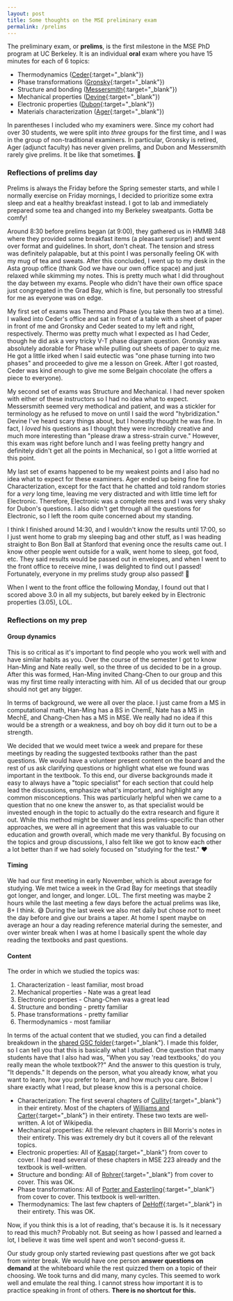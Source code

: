 ```yaml
---
layout: post
title: Some thoughts on the MSE preliminary exam
permalink: /prelims
---
```


The preliminary exam, or **prelims**, is the first milestone in the MSE PhD program at UC Berkeley. 
It is an individual **oral** exam where you have 15 minutes for each of 6 topics:   

* Thermodynamics ([Ceder](https://mse.berkeley.edu/people_new/ceder/){:target="_blank"})
* Phase transformations ([Gronsky](https://mse.berkeley.edu/people_new/gronsky/){:target="_blank"})
* Structure and bonding ([Messersmith](https://mse.berkeley.edu/people_new/messersmith/){:target="_blank"})
* Mechanical properties ([Devine](https://mse.berkeley.edu/people_new/devine/){:target="_blank"})
* Electronic properties ([Dubon](https://mse.berkeley.edu/people_new/oscar-dubon/){:target="_blank"})
* Materials characterization ([Ager](https://mse.berkeley.edu/people_new/ager/){:target="_blank"})

In parentheses I included who my examiners were. Since my cohort had over 30 students, we were split into *three* groups for the first time, and I was in the group of non-traditional examiners.
In particular, Gronsky is retired, Ager (adjunct faculty) has never given prelims, and Dubon and Messersmith rarely give prelims.
It be like that sometimes. 🤷

### Reflections of prelims day

Prelims is always the Friday before the Spring semester starts, and while I normally exercise on Friday mornings, I decided to prioritize some extra sleep and eat a healthy breakfast instead.
I got to lab and immediately prepared some tea and changed into my Berkeley sweatpants. Gotta be comfy!

Around 8:30 before prelims began (at 9:00), they gathered us in HMMB 348 where they provided some breakfast items (a pleasant surprise!) and went over format and guidelines. 
In short, don't cheat. 
The tension and stress was definitely palapable, but at this point I was personally feeling OK with my mug of tea and sweats.
After this concluded, I went up to my desk in the Asta group office (thank God we have our own office space) and just relaxed while skimming my notes.
This is pretty much what I did throughout the day between my exams. 
People who didn't have their own office space just congregated in the Grad Bay, which is fine, but personally too stressful for me as everyone was on edge.

My first set of exams was Thermo and Phase (you take them two at a time). 
I walked into Ceder's office and sat in front of a table with a sheet of paper in front of me and Gronsky and Ceder seated to my left and right, respectively.
Thermo was pretty much what I expected as I had Ceder, though he did ask a very tricky V-T phase diagram question. 
Gronsky was absolutely adorable for Phase while pulling out sheets of paper to quiz me.
He got a little irked when I said eutectic was "one phase turning into two phases" and proceeded to give me a lesson on Greek.
After I got roasted, Ceder was kind enough to give me some Belgain chocolate (he offers a piece to everyone).

My second set of exams was Structure and Mechanical.
I had never spoken with either of these instructors so I had no idea what to expect.
Messersmith seemed very methodical and patient, and was a stickler for terminology as he refused to move on until I said the word "hybridization."
Devine I've heard scary things about, but I honestly thought he was fine. In fact, I *loved* his questions as I thought they were incredibly creative and much more interesting than "please draw a stress-strain curve."
However, this exam was right before lunch and I was feeling pretty hangry and definitely didn't get all the points in Mechanical, so I got a little worried at this point.

My last set of exams happened to be my weakest points and I also had no idea what to expect for these examiners.
Ager ended up being fine for Characterization, except for the fact that he chatted and told random stories for a *very* long time, leaving me very distracted and with little time left for Electronic.
Therefore, Electronic was a complete mess and I was very shaky for Dubon's questions.
I also didn't get through all the questions for Electronic, so I left the room quite concerned about my standing.

I think I finished around 14:30, and I wouldn't know the results until 17:00, so I just went home to grab my sleeping bag and other stuff, as I was heading straight to Bon Bon Ball at Stanford that evening once the results came out.
I know other people went outside for a walk, went home to sleep, got food, etc.
They said results would be passed out in envelopes, and when I went to the front office to receive mine, I was delighted to find out I passed!
Fortunately, everyone in my prelims study group also passed! 🎉

When I went to the front office the following Monday, I found out that I scored above 3.0 in all my subjects, but barely eeked by in Electronic properties (3.05), LOL.


### Reflections on my prep

#### Group dynamics

This is so critical as it's important to find people who you work well with and have similar habits as you.
Over the course of the semester I got to know Han-Ming and Nate really well, so the three of us decided to be in a group.
After this was formed, Han-Ming invited Chang-Chen to our group and this was my first time really interacting with him.
All of us decided that our group should not get any bigger.

In terms of background, we were all over the place. I just came from a MS in computational math, Han-Ming has a BS in ChemE, Nate has a MS in MechE, and Chang-Chen has a MS in MSE. 
We really had no idea if this would be a strength or a weakness, and boy oh boy did it turn out to be a strength.

We decided that we would meet twice a week and prepare for these meetings by reading the suggested textbooks rather than the past questions. 
We would have a volunteer present content on the board and the rest of us ask clarifying questions or highlight what else we found was important in the textbook.
To this end, our diverse backgrounds made it easy to always have a "topic specialist" for each section that could help lead the discussions, emphasize what's important, and highlight any common misconceptions.
This was particularly helpful when we came to a question that no one knew the answer to, as that specialist would be invested enough in the topic to actually do the extra research and figure it out.
While this method might be slower and less prelims-specific than other approaches, we were all in agreement that this was valuable to our education and growth overall, which made me very thankful. 
By focusing on the topics and group discussions, I also felt like we got to know each other a lot better than if we had solely focused on "studying for the test." ❤️


#### Timing
We had our first meeting in early November, which is about average for studying. We met twice a week in the Grad Bay for meetings that steadily got longer, and longer, and longer. LOL. 
The first meeting was maybe 2 hours while the last meeting a few days before the actual prelims was like, 8+ I think. 😅
During the last week we also met daily but chose *not* to meet the day before and give our brains a taper.
At home I spent maybe on average an hour a day reading reference material during the semester, and over winter break when I was at home I basically spent the whole day reading the textbooks and past questions.


#### Content
The order in which we studied the topics was:

1. Characterization - least familiar, most broad
1. Mechanical properties - Nate was a great lead
1. Electronic properties - Chang-Chen was a great lead
1. Structure and bonding - pretty familiar
1. Phase transformations - pretty familiar
1. Thermodynamics - most familiar

In terms of the actual content that we studied, you can find a detailed breakdown in the [shared GSC folder](https://drive.google.com/drive/folders/1IpYgjRKMYpQVmu84i3yQ_TgTvwVKhiR6?usp=sharing){:target="_blank"}.
I made this folder, so I can tell you that this is basically what I studied. 
One question that many students have that I also had was, "When you say 'read textbooks,' do you really mean the whole textbook??"
And the answer to this question is truly, "It depends." It depends on the person, what you already know, what you want to learn, how you prefer to learn, and how much you care.
Below I share exactly what I read, but please know this is a personal choice.

* Characterization: The first several chapters of [Cullity](https://www.pearson.com/us/higher-education/program/Cullity-Elements-of-X-Ray-Diffraction-3rd-Edition/PGM113710.html){:target="_blank"} in their entirety. Most of the chapters of [Williams and Carter](https://link.springer.com/book/10.1007/978-0-387-76501-3){:target="_blank"} in their entirety. These two texts are well-written. A lot of Wikipedia.
* Mechanical properties: All the relevant chapters in Bill Morris's notes in their entirety. This was extremely dry but it covers all of the relevant topics.
* Electronic properties: All of [Kasap](https://www.mheducation.com/highered/product/principles-electronic-materials-devices-kasap/M9780078028182.html){:target="_blank"} from cover to cover. I had read several of these chapters in MSE 223 already and the textbook is well-written.
* Structure and bonding: All of [Rohrer](https://www.cambridge.org/core/books/structure-and-bonding-in-crystalline-materials/F888E3A0747D6A8245139D2A5239EC2F){:target="_blank"} from cover to cover. This was OK.
* Phase transformations: All of [Porter and Easterling](https://www.routledge.com/Phase-Transformations-in-Metals-and-Alloys-Revised-Reprint/Porter-Easterling-Sherif/p/book/9781420062106){:target="_blank"} from cover to cover. This textbook is well-written.
* Thermodynamics: The last few chapters of [DeHoff](https://www.routledge.com/Thermodynamics-in-Materials-Science-Second-Edition/DeHoff/p/book/9780849340659){:target="_blank"} in their entirety. This was OK.

Now, if you think this is a lot of reading, that's because it is. 
Is it necessary to read this much? Probably not. 
But seeing as how I passed and learned a lot, I believe it was time well spent and won't second-guess it.

Our study group only started reviewing past questions after we got back from winter break. 
We would have one person **answer questions on demand** at the whiteboard while the rest quizzed them on a topic of their choosing. 
We took turns and did many, many cycles.
This seemed to work well and emulate the real thing. 
I cannot stress how important it is to practice speaking in front of others.
**There is no shortcut for this.**